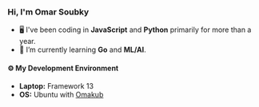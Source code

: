 ### Hi, I'm Omar Soubky

- 🖥️ I've been coding in **JavaScript** and **Python** primarily for more than a year.
- 🐹 I’m currently learning **Go** and **ML/AI**.

#### ⚙️ My Development Environment
- **Laptop:** Framework 13
- **OS:** Ubuntu with [Omakub](https://omakub.org/)
